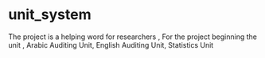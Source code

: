 # unit_system
The project is a helping word for researchers , For the project beginning the unit , Arabic Auditing Unit, English Auditing Unit, Statistics Unit
